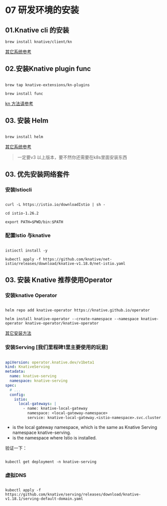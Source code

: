 # 07 研发环境的安装

## 01.Knative cli 的安装

```Shell
brew install knative/client/kn
```

[其它系统参考](https://knative.dev/docs/client/install-kn/#install-the-knative-cli)


## 02.安装Knative plugin func

```Shell

brew tap knative-extensions/kn-plugins

brew install func
```

[kn 方法请参考](https://knative.dev/docs/functions/install-func/#installing-the-func-cli)


## 03. 安装 Helm

```Shell

brew install helm
```

[其它系统参考](https://helm.sh/docs/intro/install/)

> 一定要v3 以上版本，要不然你还需要在k8s里面安装东西

## 03. 优先安装网络套件

### 安装Istiocli

```Shell

curl -L https://istio.io/downloadIstio | sh -

cd istio-1.26.2

export PATH=$PWD/bin:$PATH
```

### 配置Istio 与knative

```Shell

istioctl install -y

kubectl apply -f https://github.com/knative/net-istio/releases/download/knative-v1.18.0/net-istio.yaml
```

## 03. 安装 Knative 推荐使用Operator

### 安装knative Operator

```Shell

helm repo add knative-operator https://knative.github.io/operator

helm install knative-operator --create-namespace --namespace knative-operator knative-operator/knative-operator
```

[其它安装方法](https://knative.dev/docs/install/operator/knative-with-operators/#install-k8s-manifests-option-1)

### 安装Serving [我们里程碑1里主要使用的玩意]

```Yaml

apiVersion: operator.knative.dev/v1beta1
kind: KnativeServing
metadata:
  name: knative-serving
  namespace: knative-serving
spec:
  # ...
  config:
    istio:
      local-gateways: |
        - name: knative-local-gateway
          namespace: <local-gateway-namespace>
          service: knative-local-gateway.<istio-namespace>.svc.cluster.local
```

- <local-gateway-namespace> is the local gateway namespace, which is the same as Knative Serving namespace knative-serving.
- <istio-namespace> is the namespace where Istio is installed.

验证一下：
```Shell

kubectl get deployment -n knative-serving
```

### 虚拟DNS

```Shell

kubectl apply -f https://github.com/knative/serving/releases/download/knative-v1.18.1/serving-default-domain.yaml
```


